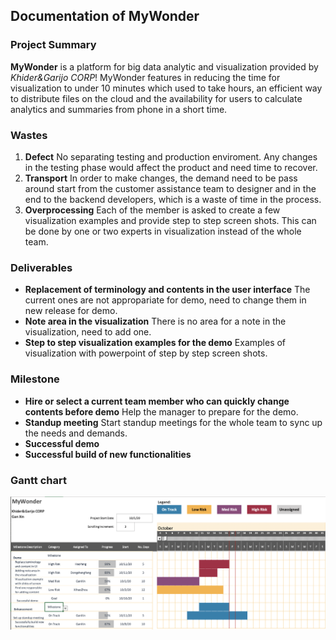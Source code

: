## Documentation of MyWonder

### Project Summary

**MyWonder** is a platform for big data analytic and visualization provided by _Khider&Garijo CORP_!
MyWonder features in reducing the time for visualization to under 10 minutes which used to take hours, an efficient way to distribute files on the cloud and the availability for users to calculate analytics and summaries from phone in a short time.

### Wastes
1. **Defect** No separating testing and production enviroment. Any changes in the testing phase would affect the product and need time to recover.
2. **Transport** In order to make changes, the demand need to be pass around start from the customer assistance team to designer and in the end to the backend developers, which is a waste of time in the process.
3. **Overprocessing** Each of the member is asked to create a few visualization examples and provide step to step screen shots. This can be done by one or two experts in visualization instead of the whole team.

### Deliverables
- **Replacement of terminology and contents in the user interface** The current ones are not appropariate for demo, need to change them in new release for demo.
- **Note area in the visualization** There is no area for a note in the visualization, need to add one.
- **Step to step visualization examples for the demo** Examples of visualization with powerpoint of step by step screen shots.

### Milestone
- **Hire or select a current team member who can quickly change contents before demo** Help the manager to prepare for the demo.
- **Standup meeting** Start standup meetings for the whole team to sync up the needs and demands.
- **Successful demo** 
- **Successful build of new functionalities** 


### Gantt chart
![Image](Gantt_chart.png)
